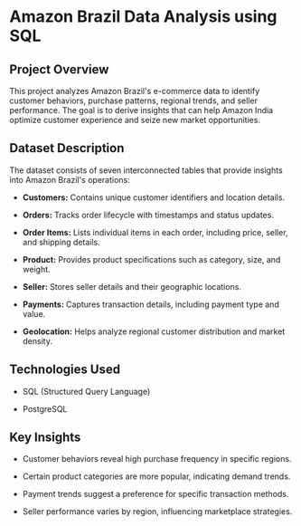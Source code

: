 
# Amazon Brazil Data Analysis using SQL

## Project Overview

This project analyzes Amazon Brazil's e-commerce data to identify customer behaviors, purchase patterns, regional trends, and seller performance. The goal is to derive insights that can help Amazon India optimize customer experience and seize new market opportunities.

## Dataset Description

The dataset consists of seven interconnected tables that provide insights into Amazon Brazil's operations:

- **Customers:** Contains unique customer identifiers and location details.

- **Orders:** Tracks order lifecycle with timestamps and status updates.

- **Order Items:** Lists individual items in each order, including price, seller, and shipping details.

- **Product:** Provides product specifications such as category, size, and weight.

- **Seller:** Stores seller details and their geographic locations.

- **Payments:** Captures transaction details, including payment type and value.

- **Geolocation:** Helps analyze regional customer distribution and market density.

## Technologies Used

- SQL (Structured Query Language)

- PostgreSQL

## Key Insights

- Customer behaviors reveal high purchase frequency in specific regions.

- Certain product categories are more popular, indicating demand trends.

- Payment trends suggest a preference for specific transaction methods.

- Seller performance varies by region, influencing marketplace strategies.
